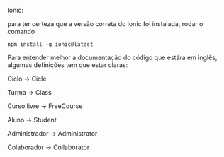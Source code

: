 Ionic:

para ter certeza que a versão correta do ionic foi instalada, rodar o comando

`npm install -g ionic@latest`

Para entender melhor a documentação do código que estára em inglês, algumas definições tem que estar claras:


Ciclo -> Cicle

Turma -> Class

Curso livre -> FreeCourse

Aluno -> Student

Administrador -> Administrator

Colaborador -> Collaborator

